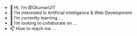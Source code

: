 - 👋 Hi, I’m @GkumarUIT
- 👀 I’m interested in Artificial intelligence & Web Development
- 🌱 I’m currently learning ...
- 💞️ I’m looking to collaborate on ...
- 📫 How to reach me ...

<!---
GkumarUIT/GkumarUIT is a ✨ special ✨ repository because its `README.md` (this file) appears on your GitHub profile.
You can click the Preview link to take a look at your changes.
--->
